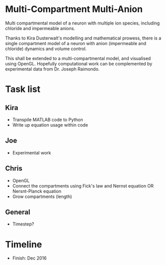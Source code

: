 # Multi-Compartment Multi-Anion
Multi compartmental model of a neuron with multiple ion species, including chloride and impermeable anions.

Thanks to Kira Dusterwalt's modelling and mathematical prowess, there is a single compartment model of a neuron with anion (impermeable and chloride) dynamics and volume control.

This shall be extended to a multi-compartmental model, and visualised using OpenGL. Hopefully computational work can be complemented by experimental data from Dr. Joseph Raimondo.

# Task list

## Kira
* Transpile MATLAB code to Python
* Write up equation usage within code

## Joe
* Experimental work

## Chris
* OpenGL
* Connect the compartments using Fick's law and Nernst equation OR Nersnt-Planck equation
* Grow compartments (length)

## General
* Timestep?

# Timeline
* Finish: Dec 2016
